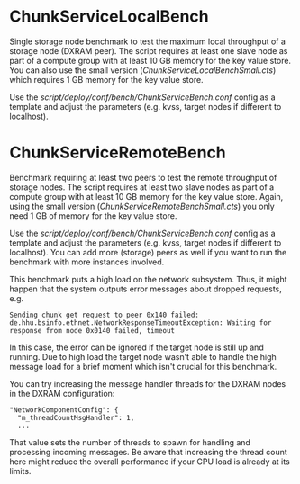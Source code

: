 # ChunkServiceLocalBench

Single storage node benchmark to test the maximum local throughput of a storage node (DXRAM peer). The script requires at least one slave node as part of a compute group with at least 10 GB memory for the key value store. You can also use the small version (*ChunkServiceLocalBenchSmall.cts*) which requires 1 GB memory for the key value store.

Use the *script/deploy/conf/bench/ChunkServiceBench.conf* config as a template and adjust the parameters (e.g. kvss, target nodes if different to localhost).

# ChunkServiceRemoteBench
Benchmark requiring at least two peers to test the remote throughput of storage nodes. The script requires at least two slave nodes as part of a compute group with at least 10 GB memory for the key value store. Again, using the small version (*ChunkServiceRemoteBenchSmall.cts*) you only need 1 GB of memory for the key value store.

Use the *script/deploy/conf/bench/ChunkServiceBench.conf* config as a template and adjust the parameters (e.g. kvss, target nodes if different to localhost). You can add more (storage) peers as well if you want to run the benchmark with more instances involved.

This benchmark puts a high load on the network subsystem. Thus, it might happen that the system outputs error messages about dropped requests, e.g.
```
Sending chunk get request to peer 0x140 failed: de.hhu.bsinfo.ethnet.NetworkResponseTimeoutException: Waiting for response from node 0x0140 failed, timeout
```

In this case, the error can be ignored if the target node is still up and running. Due to high load the target node wasn't able to handle the high message load for a brief moment which isn't crucial for this benchmark.

You can try increasing the message handler threads for the DXRAM nodes in the DXRAM configuration:
```
"NetworkComponentConfig": {
  "m_threadCountMsgHandler": 1,
  ...
```

That value sets the number of threads to spawn for handling and processing incoming messages. Be aware that increasing the thread count here might reduce the overall performance if your CPU load is already at its limits.
